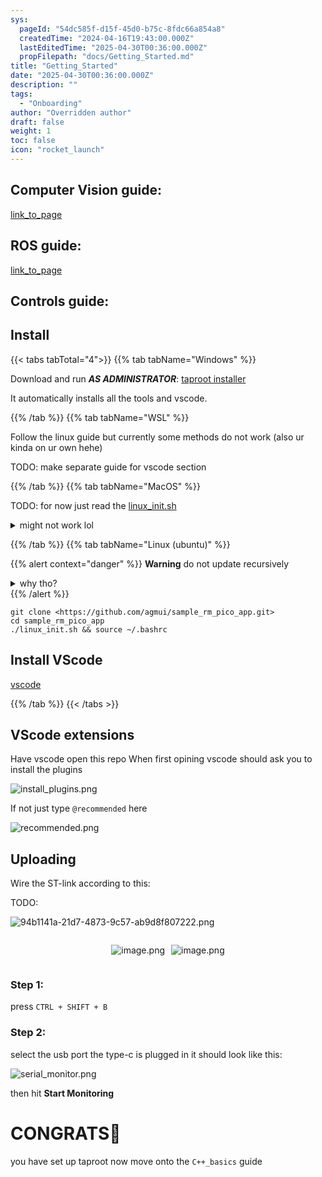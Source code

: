 ```yaml
---
sys:
  pageId: "54dc585f-d15f-45d0-b75c-8fdc66a854a8"
  createdTime: "2024-04-16T19:43:00.000Z"
  lastEditedTime: "2025-04-30T00:36:00.000Z"
  propFilepath: "docs/Getting_Started.md"
title: "Getting_Started"
date: "2025-04-30T00:36:00.000Z"
description: ""
tags:
  - "Onboarding"
author: "Overridden author"
draft: false
weight: 1
toc: false
icon: "rocket_launch"
---
```


## Computer Vision guide:

[link_to_page](86d45bc0-388b-4d26-8848-44f255f73d0e)

## ROS guide:

[link_to_page](3c76c1de-ec8f-46d6-8b0a-294005edc2d5)

## Controls guide:

## Install

{{< tabs tabTotal="4">}}
{{% tab tabName="Windows" %}}

Download and run _**AS ADMINISTRATOR**_: [taproot installer](https://github.com/Thornbots/TeachingFreshies/releases/tag/1.0)

It automatically installs all the tools and vscode.

{{% /tab %}}
{{% tab tabName="WSL" %}}

Follow the linux guide but currently some methods do not work (also ur kinda on ur own hehe)

TODO: make separate guide for vscode section

{{% /tab %}}
{{% tab tabName="MacOS" %}}

TODO: for now just read the [linux_init.sh](https://github.com/agmui/sample_rm_pico_app/blob/main/linux_init.sh)

<details>
<summary>might not work lol</summary>

`brew install libusb pkg-config`

Next install: [vscode](https://code.visualstudio.com/Download)

</details>

{{% /tab %}}
{{% tab tabName="Linux (ubuntu)" %}}

{{% alert context="danger" %}}
**Warning** do not update recursively
<details>
<summary>why tho?</summary>
There are some submodules that may go on for a while (like tinyusb) and I highly
recommend you don't need to get them.
If you want to see what submodules I update just look in `linux_init.sh`
</details>
{{% /alert %}}

```shell
git clone <https://github.com/agmui/sample_rm_pico_app.git>
cd sample_rm_pico_app
./linux_init.sh && source ~/.bashrc
```

## Install VScode

[vscode](https://code.visualstudio.com/Download)

{{% /tab %}}
{{< /tabs >}}

## VScode extensions

Have vscode open this repo
When first opining vscode should ask you to install the plugins

![install_plugins.png](https://prod-files-secure.s3.us-west-2.amazonaws.com/d518164a-d88e-44d1-a4ee-3adb3bd8bce0/89bd30f0-1825-4e77-867b-0a41ce370880/install_plugins.png?X-Amz-Algorithm=AWS4-HMAC-SHA256&X-Amz-Content-Sha256=UNSIGNED-PAYLOAD&X-Amz-Credential=ASIAZI2LB46675YG3WGW%2F20250507%2Fus-west-2%2Fs3%2Faws4_request&X-Amz-Date=20250507T220834Z&X-Amz-Expires=3600&X-Amz-Security-Token=IQoJb3JpZ2luX2VjEL7%2F%2F%2F%2F%2F%2F%2F%2F%2F%2FwEaCXVzLXdlc3QtMiJHMEUCIQDAw33tAdEMANS%2FggZXO7Rqn4atl3JG%2Bqh2sXfrbFFM9gIgOsm5TAnaZetU2JaRQ4Df2gIyIcYY0hI91e9hKWfLHlAq%2FwMIZhAAGgw2Mzc0MjMxODM4MDUiDIIUsAFt6qGFpyTTNCrcA93WH%2FMoR6G9RYbcGQfkHhVxeuFeoKg1CIM1aeBF8pWd8VUo3hgNp21SIlaej1%2FnNiARGoGH1cJYCIhh2hnSrhc1MtsPouUAmJ%2FdiinD14EW3xFY8D2Rs8v%2FR%2F1F9mLWjL2tc9YVrpYsvCfDWcdrjCcvKCOhBIDMX3a6njt0oJQGtyOus8kAcQ8T62zF4UMd3P%2FsP%2B7zlpD9wK5re4YJlcyxab1rcXt%2FgRZsl0y3f00YJIybCCxC%2FEVvo4CWuprRIvL%2BpRw5YjnPVZKSDNbC%2B9qQHlT9%2FnpH5rbkyyVQa%2FdMsv2wP8zU%2FYyen1je%2BxEYqEDO3Vm2MJABMclHvcPY%2FKfgMls3A2UNasTGGYg4Kk7rHlhZrgqwi7L1t3GR0nbrh35n8Y2LzPsCr4sz1tFjcG%2Fhk%2Bwr5bUtdMnA1A%2BdcYDYVz%2BYL2yiapA8ghxoamTzyT21qPHX95JPC9zY8LgBgtirTtZ%2FvbWjSstxtHfIf%2BGgjJghjQT3b5Ywk%2Bh8oAc%2Bt4klO7UP8N1JbIrsT%2FeCP%2BouY0JFnUXPPzDDcf1tfEBoz12YhrXcd4ofht6qgC8t6wL5JV9tZrD0ZBwsCdgsxy8jUmN4L4dVHHUOseL2bMkWCEJqdVFKDMjF8YidMI6c78AGOqUBx05DihutbQL%2BY9wjS5bFiuNMvXo%2Fl33XFGvnoXqVzbtO%2BuCDQ1c0bn9Qj7E56Ino22eH6%2FfLd5DS2ICf9IcaEFP65bDdup9fHaW25X4kDIhVe%2FDZxvkvAGbm0XqXzyTvOOg0G347to9WeDdrluiI10QHefu%2BKa4wgh95EXEez1wqpW8tz87km0xlVwEa8y4Re%2FwIZQvZarT38wC%2FD3L7g%2FWssK8t&X-Amz-Signature=cda0fb02697333c44f5483863c46b8ca19069d8b7901fbf3a30950694170e36e&X-Amz-SignedHeaders=host&x-id=GetObject)

If not just type `@recommended` here  

![recommended.png](https://prod-files-secure.s3.us-west-2.amazonaws.com/d518164a-d88e-44d1-a4ee-3adb3bd8bce0/61e661e9-5d85-4dfc-be0d-8d2097a5e793/recommended.png?X-Amz-Algorithm=AWS4-HMAC-SHA256&X-Amz-Content-Sha256=UNSIGNED-PAYLOAD&X-Amz-Credential=ASIAZI2LB46675YG3WGW%2F20250507%2Fus-west-2%2Fs3%2Faws4_request&X-Amz-Date=20250507T220834Z&X-Amz-Expires=3600&X-Amz-Security-Token=IQoJb3JpZ2luX2VjEL7%2F%2F%2F%2F%2F%2F%2F%2F%2F%2FwEaCXVzLXdlc3QtMiJHMEUCIQDAw33tAdEMANS%2FggZXO7Rqn4atl3JG%2Bqh2sXfrbFFM9gIgOsm5TAnaZetU2JaRQ4Df2gIyIcYY0hI91e9hKWfLHlAq%2FwMIZhAAGgw2Mzc0MjMxODM4MDUiDIIUsAFt6qGFpyTTNCrcA93WH%2FMoR6G9RYbcGQfkHhVxeuFeoKg1CIM1aeBF8pWd8VUo3hgNp21SIlaej1%2FnNiARGoGH1cJYCIhh2hnSrhc1MtsPouUAmJ%2FdiinD14EW3xFY8D2Rs8v%2FR%2F1F9mLWjL2tc9YVrpYsvCfDWcdrjCcvKCOhBIDMX3a6njt0oJQGtyOus8kAcQ8T62zF4UMd3P%2FsP%2B7zlpD9wK5re4YJlcyxab1rcXt%2FgRZsl0y3f00YJIybCCxC%2FEVvo4CWuprRIvL%2BpRw5YjnPVZKSDNbC%2B9qQHlT9%2FnpH5rbkyyVQa%2FdMsv2wP8zU%2FYyen1je%2BxEYqEDO3Vm2MJABMclHvcPY%2FKfgMls3A2UNasTGGYg4Kk7rHlhZrgqwi7L1t3GR0nbrh35n8Y2LzPsCr4sz1tFjcG%2Fhk%2Bwr5bUtdMnA1A%2BdcYDYVz%2BYL2yiapA8ghxoamTzyT21qPHX95JPC9zY8LgBgtirTtZ%2FvbWjSstxtHfIf%2BGgjJghjQT3b5Ywk%2Bh8oAc%2Bt4klO7UP8N1JbIrsT%2FeCP%2BouY0JFnUXPPzDDcf1tfEBoz12YhrXcd4ofht6qgC8t6wL5JV9tZrD0ZBwsCdgsxy8jUmN4L4dVHHUOseL2bMkWCEJqdVFKDMjF8YidMI6c78AGOqUBx05DihutbQL%2BY9wjS5bFiuNMvXo%2Fl33XFGvnoXqVzbtO%2BuCDQ1c0bn9Qj7E56Ino22eH6%2FfLd5DS2ICf9IcaEFP65bDdup9fHaW25X4kDIhVe%2FDZxvkvAGbm0XqXzyTvOOg0G347to9WeDdrluiI10QHefu%2BKa4wgh95EXEez1wqpW8tz87km0xlVwEa8y4Re%2FwIZQvZarT38wC%2FD3L7g%2FWssK8t&X-Amz-Signature=aba9b413566c88596df9c8e9a900fbb80fb76392036a616c96a54b68aa76f08a&X-Amz-SignedHeaders=host&x-id=GetObject)

## Uploading

Wire the ST-link according to this:

TODO:

![94b1141a-21d7-4873-9c57-ab9d8f807222.png](https://prod-files-secure.s3.us-west-2.amazonaws.com/d518164a-d88e-44d1-a4ee-3adb3bd8bce0/e5fad17d-ab82-4300-9f4c-505ab4b1202c/94b1141a-21d7-4873-9c57-ab9d8f807222.png?X-Amz-Algorithm=AWS4-HMAC-SHA256&X-Amz-Content-Sha256=UNSIGNED-PAYLOAD&X-Amz-Credential=ASIAZI2LB46675YG3WGW%2F20250507%2Fus-west-2%2Fs3%2Faws4_request&X-Amz-Date=20250507T220834Z&X-Amz-Expires=3600&X-Amz-Security-Token=IQoJb3JpZ2luX2VjEL7%2F%2F%2F%2F%2F%2F%2F%2F%2F%2FwEaCXVzLXdlc3QtMiJHMEUCIQDAw33tAdEMANS%2FggZXO7Rqn4atl3JG%2Bqh2sXfrbFFM9gIgOsm5TAnaZetU2JaRQ4Df2gIyIcYY0hI91e9hKWfLHlAq%2FwMIZhAAGgw2Mzc0MjMxODM4MDUiDIIUsAFt6qGFpyTTNCrcA93WH%2FMoR6G9RYbcGQfkHhVxeuFeoKg1CIM1aeBF8pWd8VUo3hgNp21SIlaej1%2FnNiARGoGH1cJYCIhh2hnSrhc1MtsPouUAmJ%2FdiinD14EW3xFY8D2Rs8v%2FR%2F1F9mLWjL2tc9YVrpYsvCfDWcdrjCcvKCOhBIDMX3a6njt0oJQGtyOus8kAcQ8T62zF4UMd3P%2FsP%2B7zlpD9wK5re4YJlcyxab1rcXt%2FgRZsl0y3f00YJIybCCxC%2FEVvo4CWuprRIvL%2BpRw5YjnPVZKSDNbC%2B9qQHlT9%2FnpH5rbkyyVQa%2FdMsv2wP8zU%2FYyen1je%2BxEYqEDO3Vm2MJABMclHvcPY%2FKfgMls3A2UNasTGGYg4Kk7rHlhZrgqwi7L1t3GR0nbrh35n8Y2LzPsCr4sz1tFjcG%2Fhk%2Bwr5bUtdMnA1A%2BdcYDYVz%2BYL2yiapA8ghxoamTzyT21qPHX95JPC9zY8LgBgtirTtZ%2FvbWjSstxtHfIf%2BGgjJghjQT3b5Ywk%2Bh8oAc%2Bt4klO7UP8N1JbIrsT%2FeCP%2BouY0JFnUXPPzDDcf1tfEBoz12YhrXcd4ofht6qgC8t6wL5JV9tZrD0ZBwsCdgsxy8jUmN4L4dVHHUOseL2bMkWCEJqdVFKDMjF8YidMI6c78AGOqUBx05DihutbQL%2BY9wjS5bFiuNMvXo%2Fl33XFGvnoXqVzbtO%2BuCDQ1c0bn9Qj7E56Ino22eH6%2FfLd5DS2ICf9IcaEFP65bDdup9fHaW25X4kDIhVe%2FDZxvkvAGbm0XqXzyTvOOg0G347to9WeDdrluiI10QHefu%2BKa4wgh95EXEez1wqpW8tz87km0xlVwEa8y4Re%2FwIZQvZarT38wC%2FD3L7g%2FWssK8t&X-Amz-Signature=3ffb5a112a196d4d6c89da6cf653fee60bc3dd8c1b49dc2925245cd773b5f44d&X-Amz-SignedHeaders=host&x-id=GetObject)

<div style="display: flex;flex-direction: row; column-gap:10px; max-width: 630px;justify-content: center;">
<div>

![image.png](https://prod-files-secure.s3.us-west-2.amazonaws.com/d518164a-d88e-44d1-a4ee-3adb3bd8bce0/210ecb78-1116-4d7b-b9b7-2292f66fa2c2/image.png?X-Amz-Algorithm=AWS4-HMAC-SHA256&X-Amz-Content-Sha256=UNSIGNED-PAYLOAD&X-Amz-Credential=ASIAZI2LB466UXM6ETVO%2F20250507%2Fus-west-2%2Fs3%2Faws4_request&X-Amz-Date=20250507T220836Z&X-Amz-Expires=3600&X-Amz-Security-Token=IQoJb3JpZ2luX2VjEL7%2F%2F%2F%2F%2F%2F%2F%2F%2F%2FwEaCXVzLXdlc3QtMiJFMEMCH1wGgQ2o8sTMkhpJ5yF%2Fz3oIvbe7Y%2BzaSDwr4F5XyCMCIEvWwKpYIV3JDP%2B9NqMVD6Wgt35viUkZ4WMADY32mBsqKv8DCGYQABoMNjM3NDIzMTgzODA1IgzAaRDkIsNwfiMTL60q3ANgru%2FGCbR7%2FHLWH2KzAwDApbFD55z%2Bm1zgaD856rcx1a8T9zT%2FYx%2FDHByJOEn17bIL%2FhcM%2F2ru%2Bg3%2FreMhlQ6VkPMGWxWzVv18wME0ebyEbrVDCqd8%2FHDVU71QNDBpAL93Ctqk%2FHH1Ooy8JlGDkEiSZ0WKsZSLNJcdQha5xk6Rk3yrhKx82b4Ij4pIrda3vLlmRck4nW6sLbF0yuEktZ9NQc7nUG4hfnEL8am64W%2Bxlx3%2FWb1bLQZLAER84gZniKTbA3VUToKAXHXwxJNyEu%2BXRf55AMvuk3rnHiKqXKgfitxQzqwg%2Ff3df0Ygm70QV38XqWfXMmcHI2yPYfgwB6yuBI76KHXg2EIT%2BzD0qGMgSf77SiVpZmHV5DN9RkdkrEdusF2nVL0sQThcmgnQgg9DmqB%2BnAikktf6tGALvWPYRYSwzuFgejx0H4Gy3aUQQczNTV%2BETPDuQgnnpFTwiHS%2BbqBPbcRx7bJRiE7F6iMxscE0g7O%2FU7i4t5vQJVmMq6ZjpE91FhVLFmyqnopy12bZplDfk5LbWLkQUhqRD2zUeXrgD23Gb6J%2FfE2i6YMnbwWUVOU%2ByQuifDzlyl4wb6aDy8oP%2B4iAWbgqat5IuFxBF3Pz%2BJLN%2FXXFo%2FPdXjDLnO%2FABjqnAZRPcVyQTpyhva6bnl3t29PrOo6z7fuEXAwajxnwRtx3SYNTSH0R9Whpeu0ey14JILgGfrdktPhVeMjVnD%2BkOfaRXzLbkS7vuflXWPgzWrLBZDjTdP%2BUPd4SfzxE92Tof%2BTQO0wCL%2FuHF%2BGMfx3Oee8hsWA0I5hMrEErAEyxV361Z7E67i50wxfazfs490LklNNiXwKgOtiP2rKh%2BtBJTdI4vCNGSYMJ&X-Amz-Signature=dddf2ed6dafa7a793aaef5f9abff37d60d0175ad3e77a133d23bca009a7a04a7&X-Amz-SignedHeaders=host&x-id=GetObject)

</div>
<div>

![image.png](https://prod-files-secure.s3.us-west-2.amazonaws.com/d518164a-d88e-44d1-a4ee-3adb3bd8bce0/33a0fd0f-8ca6-4a86-8e09-26e95ded1fff/image.png?X-Amz-Algorithm=AWS4-HMAC-SHA256&X-Amz-Content-Sha256=UNSIGNED-PAYLOAD&X-Amz-Credential=ASIAZI2LB46637JYXZGU%2F20250507%2Fus-west-2%2Fs3%2Faws4_request&X-Amz-Date=20250507T220840Z&X-Amz-Expires=3600&X-Amz-Security-Token=IQoJb3JpZ2luX2VjEL7%2F%2F%2F%2F%2F%2F%2F%2F%2F%2FwEaCXVzLXdlc3QtMiJGMEQCIDt8KD8ztLpA6hUDiXPlEbvsZCZrDGjvvAu7bSPIUsGBAiAnc%2FX%2BoklIP2m3HKhnhF9ZwQisThT6Uu8T1tMzUfz51Sr%2FAwhmEAAaDDYzNzQyMzE4MzgwNSIM74wrx7DAItSf%2BTonKtwDFH%2ByHRLdeJBtftjw%2FyvbHkZ%2FjVBnhOv%2F1Zb%2BkrXkuYNzF9cSYSBqEHT4HVsLqZkEfYHv7mKpnwl5SL9znmVzzmR2PIp4CfBoI1OKl6gTyUu7ZH9i09D6wNzfqmi6TD0Dr7Mawkkdmawa%2BPq6wEnOauNb8fL1pSnc9m%2BWJgtAmx1DRlwXZVzeWbYxHG5KIqfrQqbHank3UHAm10hXPSegMh7AME8BXuRHgJR8hSUf4gf9DDB6t1%2BufBRMZR4jYEKK3MyGP02smyuYvxlNA0hj83VDO%2FHyItya73otCAgYzR6V4tBf5%2F74rS%2BoxzuC%2Bj59mx4uMzVHB0HxtdjaJSiZvi8A1R4lm57kCglt4Xg2n0%2FDCriakMKWtwxdFks7oA%2B3xNFEmK20vuxY1X9GkZYrsXQdmqGfZfri2ailCUSMcxPyzNfvIeBAhvC7i9BAgbi%2B3EKUnO9GVmD%2BgXKMMgOiITuywtavRdfL%2Bbjzl0TkixZs74ST%2B2G3dEn8E7AuihOGR9scRysQxNNn%2BtuWus%2FAxyoBgvVZOWsIgVuqD5G51kCYObYzJuhCq1zmK59i4%2B9aEbqZF48zx%2FNvvRJg6JDgmTyluT1NtdmHZvlCQ9wtDBly%2BY8%2BIdTGn25%2Fclcw6ZzvwAY6pgFoLS%2BDxRZjybzKFdnnDIGbK6erHSFMRyPEgcHKczmsxs86ibZ97Nu60fVYA%2Bp2RU3d46QUqdUH%2FFkjo6S1Z40t0Zm%2FCoLB18xN53A3yggQtPHKfbmtihgEULAFuhCfZV6WrCXDdfysZo%2F0ZX%2Bev5flreBM52RUeyoEDxQLynG%2FnwFXDcHbmv1WpfNp%2B6hxiPxvD8WCCPE1cb9pDhFmYwf2opLZS%2FK2&X-Amz-Signature=cc7187e5579b36c5b1a43c70e6aa55541017424a226411826f5a936df43eab82&X-Amz-SignedHeaders=host&x-id=GetObject)

</div>
</div>

### Step 1:

press `CTRL + SHIFT + B`

### Step 2:

select the usb port the type-c is plugged in it should look like this:

![serial_monitor.png](https://prod-files-secure.s3.us-west-2.amazonaws.com/d518164a-d88e-44d1-a4ee-3adb3bd8bce0/f03f4774-05d4-4393-b6a0-d5efb6d315ab/serial_monitor.png?X-Amz-Algorithm=AWS4-HMAC-SHA256&X-Amz-Content-Sha256=UNSIGNED-PAYLOAD&X-Amz-Credential=ASIAZI2LB46675YG3WGW%2F20250507%2Fus-west-2%2Fs3%2Faws4_request&X-Amz-Date=20250507T220834Z&X-Amz-Expires=3600&X-Amz-Security-Token=IQoJb3JpZ2luX2VjEL7%2F%2F%2F%2F%2F%2F%2F%2F%2F%2FwEaCXVzLXdlc3QtMiJHMEUCIQDAw33tAdEMANS%2FggZXO7Rqn4atl3JG%2Bqh2sXfrbFFM9gIgOsm5TAnaZetU2JaRQ4Df2gIyIcYY0hI91e9hKWfLHlAq%2FwMIZhAAGgw2Mzc0MjMxODM4MDUiDIIUsAFt6qGFpyTTNCrcA93WH%2FMoR6G9RYbcGQfkHhVxeuFeoKg1CIM1aeBF8pWd8VUo3hgNp21SIlaej1%2FnNiARGoGH1cJYCIhh2hnSrhc1MtsPouUAmJ%2FdiinD14EW3xFY8D2Rs8v%2FR%2F1F9mLWjL2tc9YVrpYsvCfDWcdrjCcvKCOhBIDMX3a6njt0oJQGtyOus8kAcQ8T62zF4UMd3P%2FsP%2B7zlpD9wK5re4YJlcyxab1rcXt%2FgRZsl0y3f00YJIybCCxC%2FEVvo4CWuprRIvL%2BpRw5YjnPVZKSDNbC%2B9qQHlT9%2FnpH5rbkyyVQa%2FdMsv2wP8zU%2FYyen1je%2BxEYqEDO3Vm2MJABMclHvcPY%2FKfgMls3A2UNasTGGYg4Kk7rHlhZrgqwi7L1t3GR0nbrh35n8Y2LzPsCr4sz1tFjcG%2Fhk%2Bwr5bUtdMnA1A%2BdcYDYVz%2BYL2yiapA8ghxoamTzyT21qPHX95JPC9zY8LgBgtirTtZ%2FvbWjSstxtHfIf%2BGgjJghjQT3b5Ywk%2Bh8oAc%2Bt4klO7UP8N1JbIrsT%2FeCP%2BouY0JFnUXPPzDDcf1tfEBoz12YhrXcd4ofht6qgC8t6wL5JV9tZrD0ZBwsCdgsxy8jUmN4L4dVHHUOseL2bMkWCEJqdVFKDMjF8YidMI6c78AGOqUBx05DihutbQL%2BY9wjS5bFiuNMvXo%2Fl33XFGvnoXqVzbtO%2BuCDQ1c0bn9Qj7E56Ino22eH6%2FfLd5DS2ICf9IcaEFP65bDdup9fHaW25X4kDIhVe%2FDZxvkvAGbm0XqXzyTvOOg0G347to9WeDdrluiI10QHefu%2BKa4wgh95EXEez1wqpW8tz87km0xlVwEa8y4Re%2FwIZQvZarT38wC%2FD3L7g%2FWssK8t&X-Amz-Signature=52033e9eff1eb63724d88abefe02ae8dd302097a6e9778e6e3d0e43e1d4ce297&X-Amz-SignedHeaders=host&x-id=GetObject)

then hit **Start Monitoring**

# CONGRATS🎉

you have set up taproot now move onto the `C++_basics` guide
